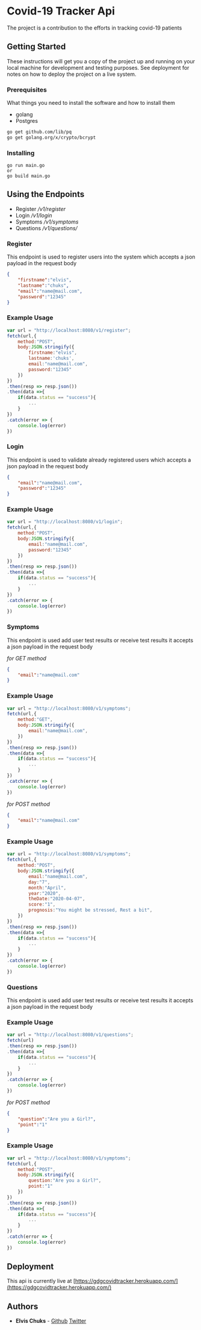 # Covid-19 Tracker Api

The project is a contribution to the efforts in tracking covid-19 patients

## Getting Started

These instructions will get you a copy of the project up and running on your local machine for development and testing purposes. See deployment for notes on how to deploy the project on a live system.

### Prerequisites

What things you need to install the software and how to install them

- golang
- Postgres


```bash
go get github.com/lib/pq
go get golang.org/x/crypto/bcrypt
```

### Installing

```golang
go run main.go
or
go build main.go
```



## Using the Endpoints

- Register */v1/register*
- Login */v1/login*
- Symptoms */v1/symptoms*
- Questions */v1/questions/*

### Register
This endpoint is used to register users into the system
which accepts a json payload in the request body

```json
{
    "firstname":"elvis",
    "lastname":"chuks",
    "email":"name@mail.com",
    "password":"12345"
}
```
### Example Usage
```js
var url = "http://localhost:8080/v1/register";
fetch(url,{
    method:"POST",
    body:JSON.stringify({
        firstname:"elvis",
        lastname:'chuks',
        email:"name@mail.com",
        password:"12345"
    })
})
.then(resp => resp.json())
.then(data =>{
    if(data.status == "success"){
        ...
    }
})
.catch(error => {
    console.log(error)
})
```

### Login
This endpoint is used to validate already registered users
which accepts a json payload in the request body

```json
{
    "email":"name@mail.com",
    "password":"12345"
}
```
### Example Usage
```js
var url = "http://localhost:8080/v1/login";
fetch(url,{
    method:"POST",
    body:JSON.stringify({
        email:"name@mail.com",
        password:"12345"
    })
})
.then(resp => resp.json())
.then(data =>{
    if(data.status == "success"){
        ...
    }
})
.catch(error => {
    console.log(error)
})

```
### Symptoms
This endpoint is used add user test results or receive test results
it accepts a json payload in the request body

*for GET method*
```json
{
    "email":"name@mail.com"
}
```
### Example Usage
```js
var url = "http://localhost:8080/v1/symptoms";
fetch(url,{
    method:"GET",
    body:JSON.stringify({
        email:"name@mail.com",
    })
})
.then(resp => resp.json())
.then(data =>{
    if(data.status == "success"){
        ...
    }
})
.catch(error => {
    console.log(error)
})

```

*for POST method*
```json
{
    "email":"name@mail.com"
}
```
### Example Usage
```js
var url = "http://localhost:8080/v1/symptoms";
fetch(url,{
    method:"POST",
    body:JSON.stringify({
        email:"name@mail.com",
        day:"7",
        month:"April",
        year:"2020",
        theDate:"2020-04-07",
        score:"1",
        prognosis:"You might be stressed, Rest a bit",
    })
})
.then(resp => resp.json())
.then(data =>{
    if(data.status == "success"){
        ...
    }
})
.catch(error => {
    console.log(error)
})

```

### Questions
This endpoint is used add user test results or receive test results
it accepts a json payload in the request body

### Example Usage
```js
var url = "http://localhost:8080/v1/questions";
fetch(url)
.then(resp => resp.json())
.then(data =>{
    if(data.status == "success"){
        ...
    }
})
.catch(error => {
    console.log(error)
})

```

*for POST method*
```json
{
    "question":"Are you a Girl?",
    "point":"1"
}
```
### Example Usage
```js
var url = "http://localhost:8080/v1/symptoms";
fetch(url,{
    method:"POST",
    body:JSON.stringify({
        question:"Are you a Girl?",
        point:"1"
    })
})
.then(resp => resp.json())
.then(data =>{
    if(data.status == "success"){
        ...
    }
})
.catch(error => {
    console.log(error)
})

```

## Deployment

This api is currently live at [https://gdgcovidtracker.herokuapp.com/](https://gdgcovidtracker.herokuapp.com/)

<!-- ### And coding style tests

Explain what these tests test and why

```
Give an example
```

## Deployment

```
go mod tidy
```

<!-- ## Built With

* [Dropwizard](http://www.dropwizard.io/1.0.2/docs/) - The web framework used
* [Maven](https://maven.apache.org/) - Dependency Management
* [ROME](https://rometools.github.io/rome/) - Used to generate RSS Feeds -->

<!-- ## Contributing

Please read [CONTRIBUTING.md](https://gist.github.com/PurpleBooth/b24679402957c63ec426) for details on our code of conduct, and the process for submitting pull requests to us. -->

<!-- ## Versioning

We use [SemVer](http://semver.org/) for versioning. For the versions available, see the [tags on this repository](https://github.com/your/project/tags).  -->

## Authors

* **Elvis Chuks** - [Github](https://github.com/elvis-chuks) [Twitter](https://twitter.com/elvischuks15)

<!-- See also the list of [contributors](https://github.com/your/project/contributors) who participated in this project. -->

<!-- ## License

This project is licensed under the MIT License - see the [LICENSE.md](LICENSE.md) file for details

## Acknowledgments

* Hat tip to anyone whose code was used
* Inspiration
* etc -->

